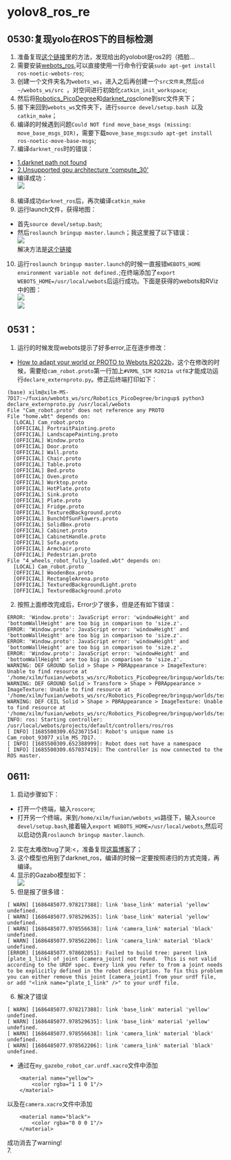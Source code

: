# yolov8_ros_re  
## 0530:复现yolo在ROS下的目标检测  
1. 准备复现[这个链接](https://www.youtube.com/watch?v=XqibXP4lwgA)里的方法，发现给出的yolobot是ros2的（捂脸...  
2. 需要安装[webots_ros](http://wiki.ros.org/webots_ros),可以直接使用一行命令行安装`sudo apt-get install ros-noetic-webots-ros`;  
3. 创建一个文件夹名为`webots_ws`，进入之后再创建一个`src文件夹`,然后`cd ~/webots_ws/src `，对空间进行初始化`catkin_init_workspace`;   
4. 然后将[Robotics_PicoDegree](https://github.com/Soft-illusion/Robotics_PicoDegree/tree/main)和[darknet_ros](https://github.com/leggedrobotics/darknet_ros)clone到src文件夹下；  
5. 接下来回到`webots_ws`文件夹下，进行`source devel/setup.bash `以及`catkin_make`；  
6. 编译的时候遇到问题`Could NOT find move_base_msgs (missing: move_base_msgs_DIR)`，需要下载`move_base_msgs`:`sudo apt-get install ros-noetic-move-base-msgs`;  
7. 编译`darknet_ros`时的错误：  
- [1.darknet path not found](https://github.com/leggedrobotics/darknet_ros/issues/12)  
- [2.Unsupported gpu architecture 'compute_30'](https://github.com/leggedrobotics/darknet_ros/issues/363)  
- 编译成功：  
![](https://github.com/XxxuLimei/yolov8_ros_re/blob/main/picture/WeChat%20Image_20230530134330.png)  
8. 编译成功`darknet_ros`后，再次编译`catkin_make`  
9. 运行launch文件，获得地图：  
- 首先`source devel/setup.bash`;  
- 然后`roslaunch bringup master.launch`；我这里报了以下错误：   
![](https://github.com/XxxuLimei/yolov8_ros_re/blob/main/picture/WeChat%20Image_20230530132821.png)  
解决方法是[这个链接](https://blog.csdn.net/qq_41925420/article/details/86061739)  
10. 运行`roslaunch bringup master.launch`的时候一直报错`WEBOTS_HOME environment variable not defined.`;在终端添加了`export WEBOTS_HOME=/usr/local/webots`后运行成功。下面是获得的webots和RViz中的图：  
![](https://github.com/XxxuLimei/yolov8_ros_re/blob/main/picture/Screenshot%20from%202023-05-30%2021-03-52.png)  
![](https://github.com/XxxuLimei/yolov8_ros_re/blob/main/picture/Screenshot%20from%202023-05-30%2021-04-23.png)  
## 0531：  
1. 运行的时候发现webots提示了好多error,正在逐步修改：  
- [How to adapt your world or PROTO to Webots R2022b](https://github.com/cyberbotics/webots/wiki/How-to-adapt-your-world-or-PROTO-to-Webots-R2022b)，这个在修改的时候，需要给`cam_robot.proto`第一行加上`#VRML_SIM R2021a utf8`才能成功运行`declare_externproto.py`。修正后终端打印如下：  
```
(base) xilm@xilm-MS-7D17:~/fuxian/webots_ws/src/Robotics_PicoDegree/bringup$ python3 declare_externproto.py /usr/local/webots
File "Cam_robot.proto" does not reference any PROTO
File "home.wbt" depends on:
  [LOCAL] Cam_robot.proto
  [OFFICIAL] PortraitPainting.proto
  [OFFICIAL] LandscapePainting.proto
  [OFFICIAL] Window.proto
  [OFFICIAL] Door.proto
  [OFFICIAL] Wall.proto
  [OFFICIAL] Chair.proto
  [OFFICIAL] Table.proto
  [OFFICIAL] Bed.proto
  [OFFICIAL] Oven.proto
  [OFFICIAL] Worktop.proto
  [OFFICIAL] HotPlate.proto
  [OFFICIAL] Sink.proto
  [OFFICIAL] Plate.proto
  [OFFICIAL] Fridge.proto
  [OFFICIAL] TexturedBackground.proto
  [OFFICIAL] BunchOfSunFlowers.proto
  [OFFICIAL] SolidBox.proto
  [OFFICIAL] Cabinet.proto
  [OFFICIAL] CabinetHandle.proto
  [OFFICIAL] Sofa.proto
  [OFFICIAL] Armchair.proto
  [OFFICIAL] Pedestrian.proto
File "4_wheels_robot_fully_loaded.wbt" depends on:
  [LOCAL] Cam_robot.proto
  [OFFICIAL] WoodenBox.proto
  [OFFICIAL] RectangleArena.proto
  [OFFICIAL] TexturedBackgroundLight.proto
  [OFFICIAL] TexturedBackground.proto
```  
2. 按照上面修改完成后，Error少了很多，但是还有如下错误：  
```
ERROR: 'Window.proto': JavaScript error: 'windowHeight' and 'bottomWallHeight' are too big in comparison to 'size.z'.
ERROR: 'Window.proto': JavaScript error: 'windowHeight' and 'bottomWallHeight' are too big in comparison to 'size.z'.
ERROR: 'Window.proto': JavaScript error: 'windowHeight' and 'bottomWallHeight' are too big in comparison to 'size.z'.
ERROR: 'Window.proto': JavaScript error: 'windowHeight' and 'bottomWallHeight' are too big in comparison to 'size.z'.
WARNING: DEF GROUND Solid > Shape > PBRAppearance > ImageTexture: Unable to find resource at '/home/xilm/fuxian/webots_ws/src/Robotics_PicoDegree/bringup/worlds/textures/parquetry.jpg'.
WARNING: DEF GROUND Solid > Transform > Shape > PBRAppearance > ImageTexture: Unable to find resource at '/home/xilm/fuxian/webots_ws/src/Robotics_PicoDegree/bringup/worlds/textures/interlaced_parquetry.jpg'.
WARNING: DEF CEIL Solid > Shape > PBRAppearance > ImageTexture: Unable to find resource at '/home/xilm/fuxian/webots_ws/src/Robotics_PicoDegree/bringup/worlds/textures/roughcast.jpg'.
INFO: ros: Starting controller: /usr/local/webots/projects/default/controllers/ros/ros
[ INFO] [1685500309.652367154]: Robot's unique name is Cam_robot_93077_xilm_MS_7D17.
[ INFO] [1685500309.652388999]: Robot does not have a namespace
[ INFO] [1685500309.657037419]: The controller is now connected to the ROS master.
```  
## 0611:  
1. 启动步骤如下：  
- 打开一个终端，输入`roscore`;  
- 打开另一个终端，来到`/home/xilm/fuxian/webots_ws`路径下，输入`source devel/setup.bash`,接着输入`export WEBOTS_HOME=/usr/local/webots`,然后可以启动仿真`roslaunch bringup master.launch`.  
2. 实在太难改bug了哭:<，准备复现[这篇博客](https://blog.csdn.net/WhiffeYF/article/details/109187804)了；  
3. 这个模型也用到了darknet_ros，编译的时候一定要按照递归的方式克隆，再编译。  
4. 显示的Gazabo模型如下：  
![](https://github.com/XxxuLimei/yolov8_ros_re/blob/main/picture/Screenshot%20from%202023-06-11%2020-08-27.png)  
5. 但是报了很多错：
```
[ WARN] [1686485077.978217388]: link 'base_link' material 'yellow' undefined.
[ WARN] [1686485077.978529635]: link 'base_link' material 'yellow' undefined.
[ WARN] [1686485077.978556638]: link 'camera_link' material 'black' undefined.
[ WARN] [1686485077.978562206]: link 'camera_link' material 'black' undefined.
[ERROR] [1686485077.978602051]: Failed to build tree: parent link [plate_1_link] of joint [camera_joint] not found.  This is not valid according to the URDF spec. Every link you refer to from a joint needs to be explicitly defined in the robot description. To fix this problem you can either remove this joint [camera_joint] from your urdf file, or add "<link name="plate_1_link" />" to your urdf file.
```  
6. 解决了错误  
```
[ WARN] [1686485077.978217388]: link 'base_link' material 'yellow' undefined.
[ WARN] [1686485077.978529635]: link 'base_link' material 'yellow' undefined.
[ WARN] [1686485077.978556638]: link 'camera_link' material 'black' undefined.
[ WARN] [1686485077.978562206]: link 'camera_link' material 'black' undefined.
```  
- 通过在`my_gazebo_robot_car.urdf.xacro`文件中添加  
```
    <material name="yellow">
        <color rgba="1 1 0 1"/>
    </material>
```  
以及在`camera.xacro`文件中添加  
```
    <material name="black">
        <color rgba="0 0 0 1"/>
    </material>
```  
成功消去了warning!  
7. 
